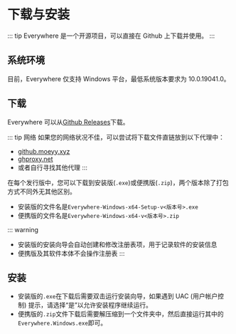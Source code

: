 # 下载与安装

::: tip
Everywhere 是一个开源项目，可以直接在 Github 上下载并使用。
:::

## 系统环境

目前，Everywhere 仅支持 Windows 平台，最低系统版本要求为 10.0.19041.0。

## 下载

Everywhere 可以从[Github Releases](https://github.com/DearVa/Everywhere/releases/latest)下载。

::: tip 网络
如果您的网络状况不佳，可以尝试将下载文件直链放到以下代理中：
- [github.moeyy.xyz](https://github.moeyy.xyz)
- [ghproxy.net](https://ghproxy.net/)
- 或者自行寻找其他代理
:::

在每个发行版中，您可以下载到安装版(`.exe`)或便携版(`.zip`)，两个版本除了打包方式不同外无其他区别。
- 安装版的文件名是`Everywhere-Windows-x64-Setup-v<版本号>.exe`
- 便携版的文件名是`Everywhere-Windows-x64-v<版本号>.zip`

::: warning
- 安装版的安装向导会自动创建和修改注册表项，用于记录软件的安装信息
- 便携版及其软件本体不会操作注册表
:::

## 安装

- 安装版的`.exe`在下载后需要双击运行安装向导，如果遇到 UAC (用户帐户控制) 提示，请选择“是”以允许安装程序继续运行。
- 便携版的`.zip`文件下载后需要解压缩到一个文件夹中，然后直接运行其中的`Everywhere.Windows.exe`即可。